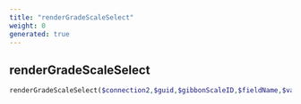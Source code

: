 ```yaml
---
title: "renderGradeScaleSelect"
weight: 0
generated: true
---
```


## renderGradeScaleSelect



```php
renderGradeScaleSelect($connection2,$guid,$gibbonScaleID,$fieldName,$valueMode,$honourDefault = true,$width = 50,$selectedMode = 'value',$selectedValue = null )
```





